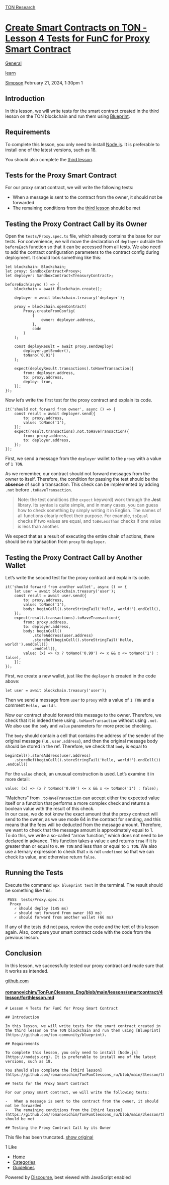 [TON Research](/)

# [Create Smart Contracts on TON - Lesson 4 Tests for FunC for Proxy Smart Contract](/t/create-smart-contracts-on-ton-lesson-4-tests-for-func-for-proxy-smart-contract/430)

[General](/c/general/4) 

[learn](https://tonresear.ch/tag/learn)

    

[Simpson](https://tonresear.ch/u/Simpson)  February 21, 2024, 1:30pm  1

## [](#introduction-1)Introduction

In this lesson, we will write tests for the smart contract created in the third lesson on the TON blockchain and run them using [Blueprint](https://github.com/ton-community/blueprint).

## [](#requirements-2)Requirements

To complete this lesson, you only need to install [Node.js](https://nodejs.org). It is preferable to install one of the latest versions, such as 18.

You should also complete the [third lesson](https://github.com/romanovichim/TonFunClessons_ru/blob/main/3lesson/thirdlesson.md).

## [](#tests-for-the-proxy-smart-contract-3)Tests for the Proxy Smart Contract

For our proxy smart contract, we will write the following tests:

*   When a message is sent to the contract from the owner, it should not be forwarded
*   The remaining conditions from the [third lesson](https://github.com/romanovichim/TonFunClessons_ru/blob/main/3lesson/thirdlesson.md) should be met

## [](#testing-the-proxy-contract-call-by-its-owner-4)Testing the Proxy Contract Call by its Owner

Open the `tests/Proxy.spec.ts` file, which already contains the base for our tests. For convenience, we will move the declaration of `deployer` outside the `beforeEach` function so that it can be accessed from all tests. We also need to add the contract configuration parameters to the contract config during deployment. It should look something like this:

```
let blockchain: Blockchain;
let proxy: SandboxContract<Proxy>;
let deployer: SandboxContract<TreasuryContract>;

beforeEach(async () => {
    blockchain = await Blockchain.create();

    deployer = await blockchain.treasury('deployer');

    proxy = blockchain.openContract(
        Proxy.createFromConfig(
            {
                owner: deployer.address,
            },
            code
        )
    );

    const deployResult = await proxy.sendDeploy(
        deployer.getSender(),
        toNano('0.01')
    );

    expect(deployResult.transactions).toHaveTransaction({
        from: deployer.address,
        to: proxy.address,
        deploy: true,
    });
});
```

Now let’s write the first test for the proxy contract and explain its code.

```
it('should not forward from owner', async () => {
    const result = await deployer.send({
        to: proxy.address,
        value: toNano('1'),
    });
    expect(result.transactions).not.toHaveTransaction({
        from: proxy.address,
        to: deployer.address,
    });
});
```

First, we send a message from the `deployer` wallet to the `proxy` with a value of `1 TON`.

As we remember, our contract should not forward messages from the owner to itself. Therefore, the condition for passing the test should be the **absence** of such a transaction. This check can be implemented by adding `.not` before `.toHaveTransaction`.

> Note: the test conditions (the `expect` keyword) work through the **Jest** library. Its syntax is quite simple, and in many cases, you can guess how to check something by simply writing it in English. The names of all functions clearly reflect their purpose. For example, `toEqual` checks if two values are equal, and `toBeLessThan` checks if one value is less than another.

We expect that as a result of executing the entire chain of actions, there should be no transaction from `proxy` to `deployer`.

## [](#testing-the-proxy-contract-call-by-another-wallet-5)Testing the Proxy Contract Call by Another Wallet

Let’s write the second test for the proxy contract and explain its code.

```
it('should forward from another wallet', async () => {
    let user = await blockchain.treasury('user');
    const result = await user.send({
        to: proxy.address,
        value: toNano('1'),
        body: beginCell().storeStringTail('Hello, world!').endCell(),
    });
    expect(result.transactions).toHaveTransaction({
        from: proxy.address,
        to: deployer.address,
        body: beginCell()
            .storeAddress(user.address)
            .storeRef(beginCell().storeStringTail('Hello, world!').endCell())
            .endCell(),
        value: (x) => (x ? toNano('0.99') <= x && x <= toNano('1') : false),
    });
});
```

First, we create a new wallet, just like the `deployer` is created in the code above:

```
let user = await blockchain.treasury('user');
```

Then we send a message from `user` to `proxy` with a value of `1 TON` and a comment `Hello, world!`.

Now our contract should forward this message to the owner. Therefore, we check that it is indeed there using `.toHaveTransaction` without using `.not`. We also use the `body` and `value` parameters for more precise checking.

The `body` should contain a cell that contains the address of the sender of the original message (i.e., `user.address`), and then the original message body should be stored in the ref. Therefore, we check that `body` is equal to

```
beginCell().storeAddress(user.address)
    .storeRef(beginCell().storeStringTail('Hello, world!').endCell())
.endCell()
```

For the `value` check, an unusual construction is used. Let’s examine it in more detail:

```
value: (x) => (x ? toNano('0.99') <= x && x <= toNano('1') : false);
```

“Matchers” from `.toHaveTransaction` can accept either the expected value itself or a function that performs a more complex check and returns a boolean value with the result of this check.  
In our case, we do not know the exact amount that the proxy contract will send to the owner, as we use mode 64 in the contract for sending, and this means that the fees will be deducted from the message amount. Therefore, we want to check that the message amount is approximately equal to 1.  
To do this, we write a so-called “arrow function,” which does not need to be declared in advance. This function takes a value `x` and returns `true` if it is greater than or equal to `0.99 TON` and less than or equal to `1 TON`. We also use a ternary expression to check that `x` is not `undefined` so that we can check its value, and otherwise return `false`.

## [](#running-the-tests-6)Running the Tests

Execute the command `npx blueprint test` in the terminal. The result should be something like this:

```
 PASS  tests/Proxy.spec.ts
  Proxy
    ✓ should deploy (145 ms)
    ✓ should not forward from owner (63 ms)
    ✓ should forward from another wallet (66 ms)
```

If any of the tests did not pass, review the code and the text of this lesson again. Also, compare your smart contract code with the code from the previous lesson.

## [](#conclusion-7)Conclusion

In this lesson, we successfully tested our proxy contract and made sure that it works as intended.

[github.com](https://github.com/romanovichim/TonFunClessons_Eng/blob/main/lessons/smartcontract/4lesson/forthlesson.md)

#### [romanovichim/TonFunClessons\_Eng/blob/main/lessons/smartcontract/4lesson/forthlesson.md](https://github.com/romanovichim/TonFunClessons_Eng/blob/main/lessons/smartcontract/4lesson/forthlesson.md)

```
# Lesson 4 Tests for FunC for Proxy Smart Contract

## Introduction

In this lesson, we will write tests for the smart contract created in the third lesson on the TON blockchain and run them using [Blueprint](https://github.com/ton-community/blueprint).

## Requirements

To complete this lesson, you only need to install [Node.js](https://nodejs.org). It is preferable to install one of the latest versions, such as 18.

You should also complete the [third lesson](https://github.com/romanovichim/TonFunClessons_ru/blob/main/3lesson/thirdlesson.md).

## Tests for the Proxy Smart Contract

For our proxy smart contract, we will write the following tests:

-   When a message is sent to the contract from the owner, it should not be forwarded
-   The remaining conditions from the [third lesson](https://github.com/romanovichim/TonFunClessons_ru/blob/main/3lesson/thirdlesson.md) should be met

## Testing the Proxy Contract Call by its Owner
```

This file has been truncated. [show original](https://github.com/romanovichim/TonFunClessons_Eng/blob/main/lessons/smartcontract/4lesson/forthlesson.md)

  1 Like

*   [Home](/)
*   [Categories](/categories)
*   [Guidelines](/guidelines)

Powered by [Discourse](https://www.discourse.org), best viewed with JavaScript enabled